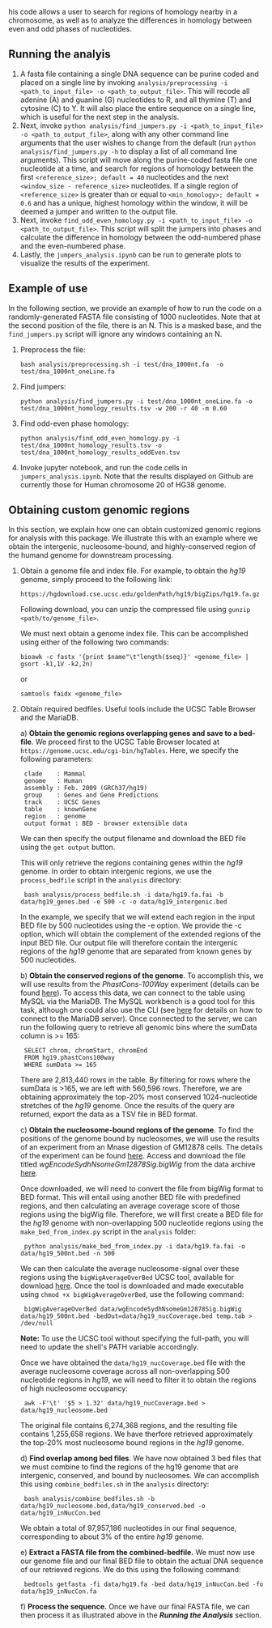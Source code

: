 his code allows a user to search for regions of homology nearby in a
chromosome, as well as to analyze the differences in homology between even and
odd phases of nucleotides.

## Running the analyis
1. A fasta file containing a single DNA sequence can be purine coded and placed
 on a single line by invoking `analysis/preprocessing -i <path_to_input_file> -o
<path_to_output_file>`. This will recode all adenine (A) and guanine (G)
nucleotides to R, and all thymine (T) and cytosine (C) to Y. It will also place
the entire sequence on a single line, which is useful for the next step in the
analysis.
2. Next, invoke `python analysis/find_jumpers.py -i <path_to_input_file>
   -o <path_to_output_file>`, along with any other command line arguments that
the user wishes to change from the default (run `python analysis/find_jumpers.py
-h` to display a list of all command line arguments). This script will move
along the purine-coded fasta file one nucleotide at a time, and search for
regions of homology between the first `<reference_size>; default = 40` nucleotides and the next
`<window_size - reference_size>` nucleotides. If a single region of `<reference_size>` 
is greater than or equal to `<min_homology>; default = 0.6` and has a unique, highest homology within
the window, it will be deemed a jumper and written to the output file.
3. Next, invoke `find_odd_even_homology.py -i <path_to_input_file> -o
   <path_to_output_file>`. This script will split the jumpers into phases and
calculate the difference in homology between the odd-numbered phase and
the even-numbered phase. 
4. Lastly, the `jumpers_analysis.ipynb` can be run to generate plots to
   visualize the results of the experiment.

## Example of use
In the following section, we provide an example of how to run the code on a
randomly-generated FASTA file consisting of 1000 nucleotides. Note that at the
second position of the file, there is an N. This is a masked base, and the
`find_jumpers.py` script will ignore any windows containing an N. 

1. Preprocess the file:
    ```
    bash analysis/preprocessing.sh -i test/dna_1000nt.fa  -o test/dna_1000nt_oneLine.fa
    ```

2. Find jumpers:
    ```
    python analysis/find_jumpers.py -i test/dna_1000nt_oneLine.fa -o test/dna_1000nt_homology_results.tsv -w 200 -r 40 -m 0.60
    ```

3. Find odd-even phase homology:
    ```
    python analysis/find_odd_even_homology.py -i test/dna_1000nt_homology_results.tsv -o test/dna_1000nt_homology_results_oddEven.tsv
    ```

4. Invoke jupyter notebook, and run the code cells in `jumpers_analysis.ipynb`.
   Note that the results displayed on Github are currently those for Human chromosome 20 of HG38 genome. 


## Obtaining custom genomic regions
In this section, we explain how one can obtain customized genomic regions for 
analysis with this package. We illustrate this with an example where we obtain 
the intergenic, nucleosome-bound, and highly-conserved region of the humand
genome for downstream processing.

1. Obtain a genome file and index file. For example, to obtain the *hg19* genome, 
   simply proceed to the following link:
    ```
    https://hgdownload.cse.ucsc.edu/goldenPath/hg19/bigZips/hg19.fa.gz
    ```
   Following download, you can unzip the compressed file using 
   `gunzip <path/to/genome_file>`.

   
   We must next obtain a genome index file. This can be accomplished
   using either of the following two commands:
    ```
    bioawk -c fastx '{print $name"\t"length($seq)}' <genome_file> | gsort -k1,1V -k2,2n)
    ```
   or
    ```
    samtools faidx <genome_file>
    ```

2. Obtain required bedfiles. Useful tools include the UCSC Table Browser and 
   the MariaDB.

   a) **Obtain the genomic regions overlapping genes and save to a bed-file**. 
   We proceed first to the UCSC Table Browser located at 
   `https://genome.ucsc.edu/cgi-bin/hgTables`. Here, we specify the 
   following parameters:
            
        clade    : Mammal
        genome   : Human
        assembly : Feb. 2009 (GRCh37/hg19)
        group    : Genes and Gene Predictions
        track    : UCSC Genes
        table    : knownGene
        region   : genome
        output format : BED - browser extensible data
       
   We can then specify the output filename and download the BED file using 
   the `get output` button.

   This will only retrieve the regions containing genes within the *hg19* 
   genome. In order to obtain intergenic regions, we use the
   `process_bedfile` script in the `analysis` directory: 
        
        bash analysis/process_bedfile.sh -i data/hg19.fa.fai -b data/hg19_genes.bed -e 500 -c -o data/hg19_intergenic.bed
        
   In the example, we specify that we will extend each region in the input BED file 
   by 500 nucleotides using the -e option. We provide the -c option, which 
   will obtain the complement of the extended regions of the input BED file. 
   Our output file will therefore contain the intergenic regions of the
   *hg19* genome that are separated from known genes by 500 
   nucleotides.


   b) **Obtain the conserved regions of the genome**. To accomplish this, we will 
   use results from the *PhastCons-100Way* experiment (details can be found 
[here](https://genome.ucsc.edu/cgi-bin/hgc?hgsid=916826631_g8XasCQqrg8t9dxczEQmzhNA9Nyc&c=chr12&l=53858048&r=53859044&o=53858048&t=53859044&g=phastCons100way&i=phastCons100way)). To access this data, we can connect to the table using MySQL via the 
   MariaDB. The MySQL workbench is a good tool for this task, although one 
   could also use the CLI (see [here](http://genome.ucsc.edu/goldenPath/help/mysql.html)
   for details on how to connect to the MariaDB server). 
   Once connected to the server, we can run the following query to retrieve 
   all genomic bins where the sumData column is >= 165: 
            
        SELECT chrom, chromStart, chromEnd
        FROM hg19.phastCons100way
        WHERE sumData >= 165

   There are 2,813,440 rows in the table. By filtering for rows where the sumData 
   is >165, we are left with 560,596 rows. Therefore, we are obtaining approximately 
   the top-20% most conserved 1024-nucleotide stretches of the *hg19* genome. 
   Once the results of the query are returned, export the data as a TSV file 
   in BED format.


   c) **Obtain the nucleosome-bound regions of the genome**. To find the 
   positions of the genome bound by nucleosomes, we will use the results 
   of an experiment from an Mnase digestion of GM12878 cells. The details of 
   the experiment can be found [here](https://genome.ucsc.edu/cgi-bin/hgTables?db=hg19&hgta_group=regulation&hgta_track=wgEncodeSydhNsome&hgta_table=wgEncodeSydhNsomeGm12878Sig&hgta_doSchema=describe+table+schema). Access and download the 
   file titled *wgEncodeSydhNsomeGm12878Sig.bigWig* from the data archive 
   [here](https://hgdownload-test.gi.ucsc.edu/goldenPath/hg19/encodeDCC/wgEncodeSydhNsome/). 
   
   Once downloaded, we will need to convert the file from bigWig format to 
   BED format. This will entail using another BED file with predefined 
   regions, and then calculating an average coverage score of those regions 
   using the bigWig file. Therefore, we will first create a BED file for the 
   *hg19* genome with non-overlapping 500 nucleotide regions using the 
   `make_bed_from_index.py` script in the `analysis` folder:

        python analysis/make_bed_from_index.py -i data/hg19.fa.fai -o data/hg19_500nt.bed -n 500

   We can then calculate the average nucleosome-signal over these regions using 
   the `bigWigAverageOverBed` UCSC tool, available for download 
   [here](http://hgdownload.soe.ucsc.edu/admin/exe/macOSX.arm64/). Once the 
   tool is downloaded and made executable using `chmod +x bigWigAverageOverBed`, 
   use the following command:

        bigWigAverageOverBed data/wgEncodeSydhNsomeGm12878Sig.bigWig data/hg19_500nt.bed -bedOut=data/hg19_nucCoverage.bed temp.tab > /dev/null

   **Note:** To use the UCSC tool without specifying the full-path, you will need 
   to update the shell's PATH variable accordingly. 

   Once we have obtained the `data/hg19_nucCoverage.bed` file with the average 
   nucleosome coverage across all non-overlapping 500 nucleotide regions in 
   *hg19*, we will need to filter it to obtain the regions of high nucleosome 
   occupancy:

        awk -F'\t' '$5 > 1.32' data/hg19_nucCoverage.bed > data/hg19_nucleosome.bed

   The original file contains 6,274,368 regions, and the resulting file
   contains 1,255,658 regions. We have therfore retrieved approximately the 
   top-20% most nucleosome bound regions in the *hg19* genome. 

 

   d) **Find overlap among bed files**. We have now obtained 3 bed files that 
   we must combine to find the regions of the hg19 genome that are intergenic, 
   conserved, and bound by nucleosomes. We can accomplish this using 
   `combine_bedfiles.sh` in the `analysis` directory:

        bash analysis/combine_bedfiles.sh -b data/hg19_nucleosome.bed,data/hg19_conserved.bed -o data/hg19_inNucCon.bed

   We obtain a total of 97,957,186 nucleotides in our final sequence,
   corresponding to about 3% of the entire *hg19* genome.
 

   e) **Extract a FASTA file from the combined-bedfile.** We must now use our 
   genome file and our final BED file to obtain the actual 
   DNA sequence of our retrieved regions. We do this using the following command:

        bedtools getfasta -fi data/hg19.fa -bed data/hg19_inNucCon.bed -fo data/hg19_inNucCon.fa
   
   f) **Process the sequence.** Once we have our final FASTA file, we can then 
   process it as illustrated above in the ***Running the Analysis*** section.
                  







